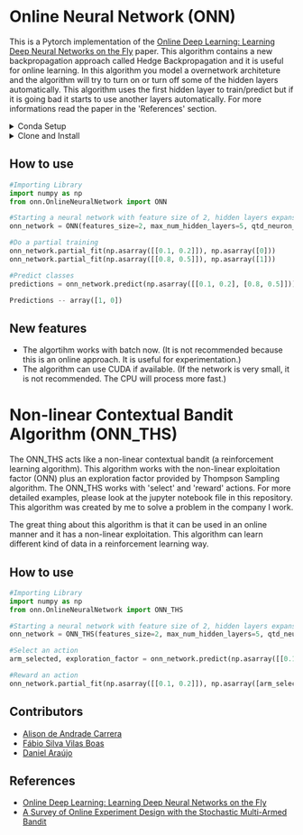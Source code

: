 # Online Neural Network (ONN)

This is a Pytorch implementation of the [Online Deep Learning: Learning Deep Neural Networks on the Fly](https://arxiv.org/abs/1711.03705) paper. This algorithm contains a new backpropagation approach called Hedge Backpropagation and it is useful for online learning. In this algorithm you model a overnetwork architeture and the algorithm will try to turn on or turn off some of the hidden layers automatically. This algorithm uses the first hidden layer to train/predict but if it is going bad it starts to use another layers automatically. For more informations read the paper in the 'References' section.

<details><summary>Conda Setup</summary>

```bash
$ conda create -n hbp python=3.9 -y
$ conda activate hbp
```

</details>


<details><summary>Clone and Install</summary>

```bash
$ git clone https://github.com/wish44165/onn.git
$ cd onn/
$ pip install -r requirements.txt
$ pip install onn
```

</details>


## How to use
```python
#Importing Library
import numpy as np
from onn.OnlineNeuralNetwork import ONN

#Starting a neural network with feature size of 2, hidden layers expansible until 5, number of neuron per hidden layer = 10 #and two classes.
onn_network = ONN(features_size=2, max_num_hidden_layers=5, qtd_neuron_per_hidden_layer=10, n_classes=2)

#Do a partial training
onn_network.partial_fit(np.asarray([[0.1, 0.2]]), np.asarray([0]))
onn_network.partial_fit(np.asarray([[0.8, 0.5]]), np.asarray([1]))

#Predict classes
predictions = onn_network.predict(np.asarray([[0.1, 0.2], [0.8, 0.5]]))

Predictions -- array([1, 0])

```

## New features

- The algortihm works with batch now. (It is not recommended because this is an online approach. It is useful for experimentation.)
- The algorithm can use CUDA if available. (If the network is very small, it is not recommended. The CPU will process more fast.)

# Non-linear Contextual Bandit Algorithm (ONN_THS)

The ONN_THS acts like a non-linear contextual bandit (a reinforcement learning algorithm). This algorithm works with the non-linear exploitation factor (ONN) plus an exploration factor provided by Thompson Sampling algorithm. The ONN_THS works with 'select' and 'reward' actions. For more detailed examples, please look at the jupyter notebook file in this repository. This algorithm was created by me to solve a problem in the company I work.

The great thing about this algorithm is that it can be used in an online manner and it has a non-linear exploitation. This algorithm can learn different kind of data in a reinforcement learning way.

## How to use
```python
#Importing Library
import numpy as np
from onn.OnlineNeuralNetwork import ONN_THS

#Starting a neural network with feature size of 2, hidden layers expansible until 5, number of neuron per hidden layer = 10 #and two classes.
onn_network = ONN_THS(features_size=2, max_num_hidden_layers=5, qtd_neuron_per_hidden_layer=10, n_classes=2)

#Select an action
arm_selected, exploration_factor = onn_network.predict(np.asarray([[0.1, 0.2]]))

#Reward an action
onn_network.partial_fit(np.asarray([[0.1, 0.2]]), np.asarray([arm_selected]), exploration_factor)

```

## Contributors
- [Alison de Andrade Carrera](https://github.com/alison-carrera)
- [Fábio Silva Vilas Boas](https://github.com/fabiosvb)
- [Daniel Araújo](https://github.com/danielcoaraujo)

## References
- [Online Deep Learning: Learning Deep Neural Networks on the Fly](https://arxiv.org/abs/1711.03705)
- [A Survey of Online Experiment Design with the Stochastic Multi-Armed Bandit](https://arxiv.org/pdf/1510.00757.pdf)
